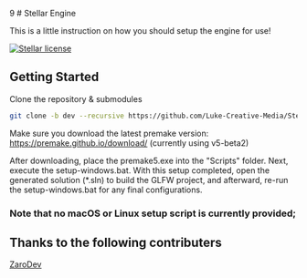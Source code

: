 9 # Stellar Engine

This is a little instruction on how you should setup the engine for use!

<a href="https://github.com/Luke-Creative-Media/StellarEngine/blob/master/LICENSE" target="blank">
    <img src="https://img.shields.io/github/license/Luke-Creative-Media/StellarEngine?style=for-the-badge" alt="Stellar license">
</a>

## Getting Started
Clone the repository & submodules
```bash
git clone -b dev --recursive https://github.com/Luke-Creative-Media/StellarEngine.git
```
Make sure you download the latest premake version: https://premake.github.io/download/ (currently using v5-beta2)

After downloading, place the premake5.exe into the "Scripts" folder. Next, execute the setup-windows.bat. With this setup completed, open the generated solution (*.sln) to build the GLFW project, and afterward, re-run the setup-windows.bat for any final configurations.

### Note that no macOS or Linux setup script is currently provided;


## Thanks to the following contributers
[ZaroDev](https://github.com/ZaroDev)
